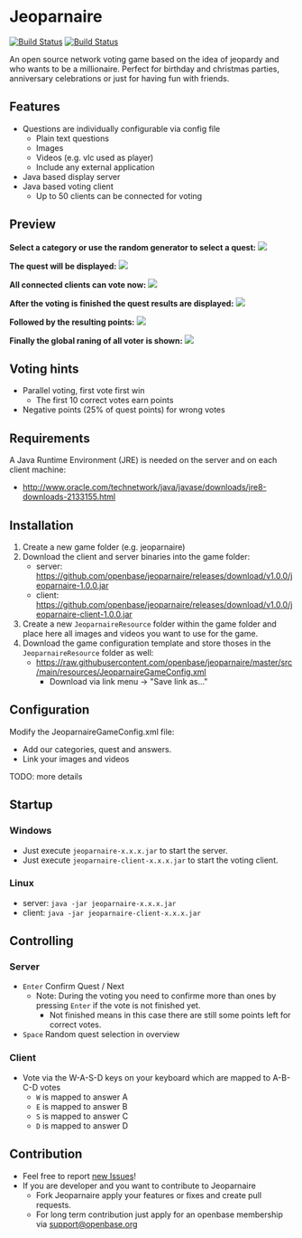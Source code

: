 # Jeoparnaire

[![Build Status](https://travis-ci.org/openbase/jeoparnaire.svg?branch=master)](https://travis-ci.org/openbase/jeoparnaire?branch=master)
[![Build Status](https://travis-ci.org/openbase/jeoparnaire.svg?branch=latest-stable)](https://travis-ci.org/openbase/jeoparnaire?branch=latest-stable)

An open source network voting game based on the idea of jeopardy and who wants to be a millionaire.
Perfect for birthday and christmas parties, anniversary celebrations or just for having fun with friends.

## Features 

* Questions are individually configurable via config file
  * Plain text questions
  * Images
  * Videos (e.g. vlc used as player)
  * Include any external application
* Java based display server
* Java based voting client
  * Up to 50 clients can be connected for voting

## Preview

**Select a category or use the random generator to select a quest:**
![](https://raw.githubusercontent.com/openbase/jeoparnaire/master/docs/images/jeoparnaire-overview.png)

**The quest will be displayed:**
![](https://raw.githubusercontent.com/openbase/jeoparnaire/master/docs/images/jeoparnaire-quest.png)

**All connected clients can vote now:**
![](https://raw.githubusercontent.com/openbase/jeoparnaire/master/docs/images/jeoparnaire-client.png)

**After the voting is finished the quest results are displayed:**
![](https://raw.githubusercontent.com/openbase/jeoparnaire/master/docs/images/jeoparnaire-quest-result.png)

**Followed by the resulting points:**
![](https://raw.githubusercontent.com/openbase/jeoparnaire/master/docs/images/jeoparnaire-points-quest.png)

**Finally the global raning of all voter is shown:**
![](https://raw.githubusercontent.com/openbase/jeoparnaire/master/docs/images/jeoparnaire-point-global.png)

## Voting hints

* Parallel voting, first vote first win
  * The first 10 correct votes earn points
* Negative points (25% of quest points) for wrong votes

## Requirements

A Java Runtime Environment (JRE) is needed on the server and on each client machine:
* http://www.oracle.com/technetwork/java/javase/downloads/jre8-downloads-2133155.html

## Installation

1. Create a new game folder (e.g. jeoparnaire)
2. Download the client and server binaries into the game folder:
   * server: https://github.com/openbase/jeoparnaire/releases/download/v1.0.0/jeoparnaire-1.0.0.jar
   * client: https://github.com/openbase/jeoparnaire/releases/download/v1.0.0/jeoparnaire-client-1.0.0.jar
3. Create a new `JeoparnaireResource` folder within the game folder and place here all images and videos you want to use for the game.
4. Download the game configuration template and store thoses in the `JeoparnaireResource` folder as well:
   * https://raw.githubusercontent.com/openbase/jeoparnaire/master/src/main/resources/JeoparnaireGameConfig.xml
     * Download via link menu -> "Save link as..."

## Configuration

Modify the JeoparnaireGameConfig.xml file:
* Add our categories, quest and answers.
* Link your images and videos

TODO: more details

## Startup

### Windows
* Just execute ``jeoparnaire-x.x.x.jar`` to start the server.
* Just execute ``jeoparnaire-client-x.x.x.jar`` to start the voting client.

### Linux
* server: ``java -jar jeoparnaire-x.x.x.jar``
* client: ``java -jar jeoparnaire-client-x.x.x.jar``

## Controlling

### Server
  * `Enter` Confirm Quest / Next
    * Note: During the voting you need to confirme more than ones by pressing `Enter` if the vote is not finished yet.
      * Not finished means in this case there are still some points left for correct votes.
  * `Space` Random quest selection in overview 

### Client
  * Vote via the W-A-S-D keys on your keyboard which are mapped to A-B-C-D votes
    * `W` is mapped to answer A
    * `E` is mapped to answer B
    * `S` is mapped to answer C
    * `D` is mapped to answer D

## Contribution
* Feel free to report [new Issues](https://github.com/openbase/jeoparnaire/issues/new)!
* If you are developer and you want to contribute to Jeoparnaire
    * Fork Jeoparnaire apply your features or fixes and create pull requests.
    * For long term contribution just apply for an openbase membership via support@openbase.org
